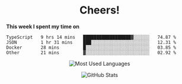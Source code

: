 <h1 align="center">Cheers!</h1>

**This week I spent my time on**
<!--START_SECTION:waka-->

```text
TypeScript   9 hrs 14 mins   ██████████████████▓░░░░░░   74.87 %
JSON         1 hr 31 mins    ███░░░░░░░░░░░░░░░░░░░░░░   12.31 %
Docker       28 mins         █░░░░░░░░░░░░░░░░░░░░░░░░   03.85 %
Other        21 mins         ▓░░░░░░░░░░░░░░░░░░░░░░░░   02.92 %
```

<!--END_SECTION:waka-->

<p align="center"><img src="https://github-readme-stats.vercel.app/api/top-langs/?username=thnkrn&layout=compact&hide=html&theme=tokyonight" alt="Most Used Languages" /></p>

<p align="center"><img src="https://github-readme-stats.vercel.app/api?username=thnkrn&show_icons=true&count_private=true&theme=tokyonight" alt="GitHub Stats" /></p>

<!-- <p align="center"><a href="https://wakatime.com"><img src="https://wakatime.com/share/@thnkrn/40092326-d1bd-471b-89da-9a7c63939402.png" /></p>
 -->
